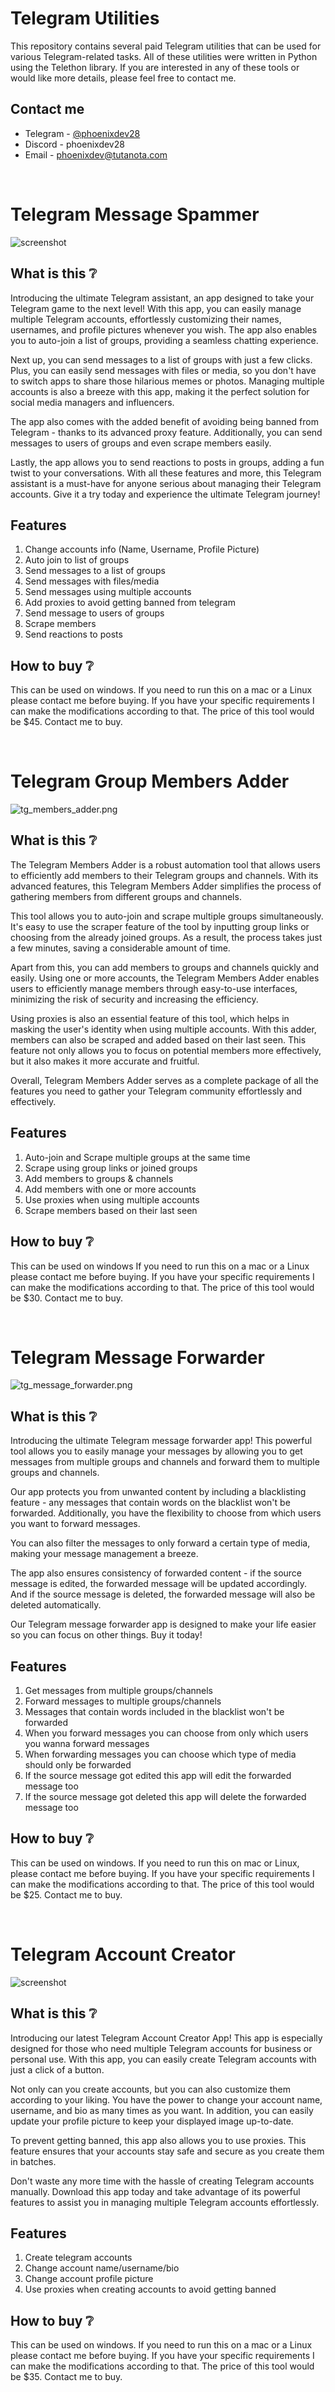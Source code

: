 # Telegram Utilities

<p>This repository contains several paid Telegram utilities that can be used for various Telegram-related tasks. All of these utilities were written in Python using the Telethon library. If you are interested in any of these tools or would like more details, please feel free to contact me.</p>

## Contact me
- Telegram - [@phoenixdev28](https://t.me/phoenixdev28)
- Discord - phoenixdev28
- Email - [phoenixdev@tutanota.com](mailto:phoenixdev@tutanota.com)

<br>

# Telegram Message Spammer

<img src="./images/tg_dm_spammer_gui.png" alt="screenshot">

## What is this ❔
Introducing the ultimate Telegram assistant, an app designed to take your Telegram game to the next level! With this app, you can easily manage multiple Telegram accounts, effortlessly customizing their names, usernames, and profile pictures whenever you wish. The app also enables you to auto-join a list of groups, providing a seamless chatting experience.

Next up, you can send messages to a list of groups with just a few clicks. Plus, you can easily send messages with files or media, so you don't have to switch apps to share those hilarious memes or photos. Managing multiple accounts is also a breeze with this app, making it the perfect solution for social media managers and influencers.

The app also comes with the added benefit of avoiding being banned from Telegram - thanks to its advanced proxy feature. Additionally, you can send messages to users of groups and even scrape members easily.

Lastly, the app allows you to send reactions to posts in groups, adding a fun twist to your conversations. With all these features and more, this Telegram assistant is a must-have for anyone serious about managing their Telegram accounts. Give it a try today and experience the ultimate Telegram journey!

## Features
1. Change accounts info (Name, Username, Profile Picture)
2. Auto join to list of groups
3. Send messages to a list of groups
4. Send messages with files/media
5. Send messages using multiple accounts
6. Add proxies to avoid getting banned from telegram
7. Send message to users of groups
8. Scrape members
9. Send reactions to posts

## How to buy ❔
This can be used on windows. If you need to run this on a mac or a Linux please contact me before buying. If you have your specific requirements I can make the modifications according to that. The price of this tool would be $45. Contact me to buy.

<br>

# Telegram Group Members Adder

<img src="./images/tg_members_adder.png" alt="tg_members_adder.png">

## What is this ❔
The Telegram Members Adder is a robust automation tool that allows users to efficiently add members to their Telegram groups and channels. With its advanced features, this Telegram Members Adder simplifies the process of gathering members from different groups and channels.

This tool allows you to auto-join and scrape multiple groups simultaneously. It's easy to use the scraper feature of the tool by inputting group links or choosing from the already joined groups. As a result, the process takes just a few minutes, saving a considerable amount of time.

Apart from this, you can add members to groups and channels quickly and easily. Using one or more accounts, the Telegram Members Adder enables users to efficiently manage members through easy-to-use interfaces, minimizing the risk of security and increasing the efficiency.

Using proxies is also an essential feature of this tool, which helps in masking the user's identity when using multiple accounts. With this adder, members can also be scraped and added based on their last seen. This feature not only allows you to focus on potential members more effectively, but it also makes it more accurate and fruitful.

Overall, Telegram Members Adder serves as a complete package of all the features you need to gather your Telegram community effortlessly and effectively.

## Features
1. Auto-join and Scrape multiple groups at the same time
2. Scrape using group links or joined groups
3. Add members to groups & channels
4. Add members with one or more accounts
5. Use proxies when using multiple accounts
6. Scrape members based on their last seen



## How to buy ❔
This can be used on windows If you need to run this on a mac or a Linux please contact me before buying. If you have your specific requirements I can make the modifications according to that. The price of this tool would be $30. Contact me to buy.

<br>

# Telegram Message Forwarder

<img src="./images/tg_message_forwarder.png" alt="tg_message_forwarder.png">

## What is this ❔
Introducing the ultimate Telegram message forwarder app! This powerful tool allows you to easily manage your messages by allowing you to get messages from multiple groups and channels and forward them to multiple groups and channels.

Our app protects you from unwanted content by including a blacklisting feature - any messages that contain words on the blacklist won't be forwarded. Additionally, you have the flexibility to choose from which users you want to forward messages.

You can also filter the messages to only forward a certain type of media, making your message management a breeze.

The app also ensures consistency of forwarded content - if the source message is edited, the forwarded message will be updated accordingly. And if the source message is deleted, the forwarded message will also be deleted automatically.

Our Telegram message forwarder app is designed to make your life easier so you can focus on other things. Buy it today!

## Features
1. Get messages from multiple groups/channels
2. Forward messages to multiple groups/channels
3. Messages that contain words included in the blacklist won't be forwarded
4. When you forward messages you can choose from only which users you wanna forward messages
5. When forwarding messages you can choose which type of media should only be forwarded
6. If the source message got edited this app will edit the forwarded message too
7. If the source message got deleted this app will delete the forwarded message too

## How to buy ❔
This can be used on windows. If you need to run this on mac or Linux, please contact me before buying. If you have your specific requirements I can make the modifications according to that. The price of this tool would be $25. Contact me to buy.

<br>

# Telegram Account Creator

<img src="./images/tg_account_creator.png" alt="screenshot">

## What is this ❔
Introducing our latest Telegram Account Creator App! This app is especially designed for those who need multiple Telegram accounts for business or personal use. With this app, you can easily create Telegram accounts with just a click of a button.

Not only can you create accounts, but you can also customize them according to your liking. You have the power to change your account name, username, and bio as many times as you want. In addition, you can easily update your profile picture to keep your displayed image up-to-date.

To prevent getting banned, this app also allows you to use proxies. This feature ensures that your accounts stay safe and secure as you create them in batches.

Don't waste any more time with the hassle of creating Telegram accounts manually. Download this app today and take advantage of its powerful features to assist you in managing multiple Telegram accounts effortlessly.

## Features
1. Create telegram accounts
2. Change account name/username/bio
3. Change account profile picture
4. Use proxies when creating accounts to avoid getting banned

## How to buy ❔
This can be used on windows. If you need to run this on a mac or a Linux please contact me before buying. If you have your specific requirements I can make the modifications according to that. The price of this tool would be $35. Contact me to buy.


